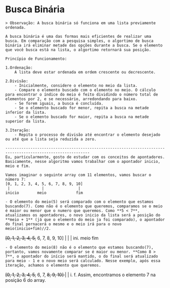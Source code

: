 # Busca Binária
    > Observação: A busca binária só funciona em uma lista previamente ordenada.

    A busca binária é uma das formas mais eficientes de realizar uma busca. Em comparação com a pesquisa simples, o algortimo de busca binária irá eliminar metade das opções durante a busca. Se o elemento que você busca está na lista, o algortimo retornará sua posição.

    Princípio de Funcionamento:

    1.Ordenação:
        A lista deve estar ordenada em ordem crescente ou decrescente.

    2.Divisão:
        - Inicialmente, considere o elemento no meio da lista.
        - Compare o elemento buscado com o elemento no meio. O cálculo para encontrar o índice do meio é feito dividindo o número total de elementos por 2, e se necessário, arredondando para baixo.
        - Se forem iguais, a busca é concluída.
        - Se o elemento buscado for menor, repita a busca na metade inferior da lista.
        - Se o elemento buscado for maior, repita a busca na metade superior da lista.

    3.Iteração:
        - Repita o processo de divisão até encontrar o elemento desejado ou até que a lista seja reduzida a zero.

    -----------------------------------------------------------------------------------------------------------
    Eu, particularmente, gosto de estudar com os conceitos de apontadores. Basicamente, nesse algoritmo vamos trabalhar com o apontador inicio, meio e fim.

    Vamos imaginar o seguinte array com 11 elementos, vamos buscar o número 7: 
    [0, 1, 2, 3, 4, 5, 6, 7, 8, 9, 10]   
     |              |               |
    inicio        meio             fim  

    - O elemento do meio(5) será comparado com o elemento que estamos buscando(7). Como não é o elemento que queremos, comparamos se o meio é maior ou menor que o numero que queremos. Como **5 < 7**, atualizamos os apontadores, o novo inicio da lista será a posição do **meio + 1** (já que o elemento do meio ja foi comparado), o apontador do final pernacerá o mesmo e o meio irá para o novo meio(inicio+fim)//2.  
<strike> 
    [0, 1, 2, 3, 4, 5,</strike> 6, 7, 8, 9, 10]     
                       |     |      |     
                    ini.   meio    fim    

    - O elemento do meio(8) não é o elemento que estamos buscando(7), portanto, vamos novamente comparar se é maior ou menor. **Como 8 > 7**, o apontador do início será mantido, o do final será atualizado para meio - 1 e o novo meio será calculado. Nesse exemplo, após essa iteração, achamos o elemento que queremos.  

<strike> 
    [0, 1, 2, 3, 4, 5,</strike> 6, 7, <strike>8, 9, 10]   </strike>   
                                |  |
                                i. f.  
    Assim, encontramos o elemento 7 na posição 6 do array.